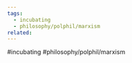 ```yaml
---
tags:
  - incubating
  - philosophy/polphil/marxism
related:
---
```

#incubating  #philosophy/polphil/marxism 
